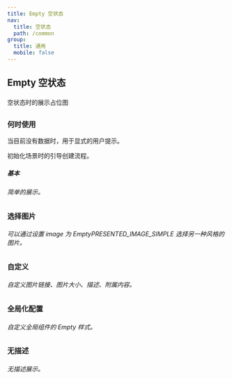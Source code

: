 ```yaml
---
title: Empty 空状态
nav:
  title: 空状态
  path: /common
group:
  title: 通用
  mobile: false
---
```


## Empty 空状态

<span style="font-size:14px;color:#black;line-height:2">空状态时的展示占位图<span>

### 何时使用

当目前没有数据时，用于显式的用户提示。

初始化场景时的引导创建流程。

##### 基本

###### 简单的展示。

<code src="./demos/index1.tsx"></code>

### 选择图片

###### 可以通过设置 image 为 EmptyPRESENTED_IMAGE_SIMPLE 选择另一种风格的图片。

<code src="./demos/index2.tsx"></code>

### 自定义

###### 自定义图片链接、图片大小、描述、附属内容。

<code src="./demos/index3.tsx"></code>

### 全局化配置

###### 自定义全局组件的 Empty 样式。

### 无描述

###### 无描述展示。

<code src="./demos/index5.tsx"></code>

<API>

</API>
